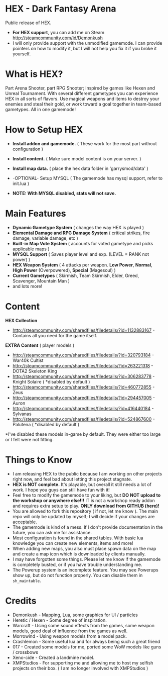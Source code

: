 # HEX - Dark Fantasy Arena
Public release of HEX.

* **For HEX support**, you can add me on Steam http://steamcommunity.com/id/Demonkush
* I will only provide support with the unmodified gamemode. I can provide pointers on how to modify it, but I will not help you fix it if you broke it yourself.


# What is HEX?
Part Arena Shooter, part RPG Shooter; inspired by games like Hexen and Unreal Tournament. With several different gametypes you can experience HEX in all sorts of flavors. Use magical weapons and items to destroy your enemies and steal their gold, or work toward a goal together in team-based gametypes. All in one gamemode!


# How to Setup HEX
* **Install addon and gamemode.** ( These work for the most part without configuration )
* **Install content.** ( Make sure model content is on your server. )
* **Install map data.** ( place the hex data folder in 'garrysmod/data' )

* -OPTIONAL- Setup MYSQL ( The gamemode has mysql support, refer to init.lua )
* **NOTE: With MYSQL disabled, stats will not save.**


# Main Features
* **Dynamic Gametype System** ( changes the way HEX is played )
* **Elemental Damage and RPG Damage System** ( critical strikes, fire damage, variable damage, etc )
* **Built-in Map Vote System** ( accounts for voted gametype and picks applicable maps )
* **MYSQL Support** ( Saves player level and exp. (LEVEL = RANK not power) )
* **HEX Weapon System** ( 4 attacks per weapon. **Low Power**, **Normal**, **High Power** (Overpowered), **Special** (Magesoul) )
* **Current Gametypes** ( Skirmish, Team Skirmish, Elder, Greed, Scavenger, Mountain Man )
* and lots more!

# Content
**HEX Collection**
* http://steamcommunity.com/sharedfiles/filedetails/?id=1132883167 - Contains all you need for the game itself.

**EXTRA Content** ( player models )
* http://steamcommunity.com/sharedfiles/filedetails/?id=320793184 - War40k Cultist
* http://steamcommunity.com/sharedfiles/filedetails/?id=263221318 - DOTA2 Skeleton King
* http://steamcommunity.com/sharedfiles/filedetails/?id=306283778 - Knight Solaire ( *disabled by default )
* http://steamcommunity.com/sharedfiles/filedetails/?id=460772855 - Zeus
* http://steamcommunity.com/sharedfiles/filedetails/?id=294457005 - Auron
* http://steamcommunity.com/sharedfiles/filedetails/?id=416440184 - Sylvanas
* http://steamcommunity.com/sharedfiles/filedetails/?id=524867600 - Palutena ( *disabled by default )

*I've disabled these models in-game by default. They were either too large or I felt were not fitting.


# Things to Know
* I am releasing HEX to the public because I am working on other projects right now, and feel bad about letting this project stagnate.
* **HEX is NOT complete.** It's playable, but overall it still needs a lot of work. I hope you guys can still have fun with it!
* Feel free to modify the gamemode to your liking, but **DO NOT upload to the workshop or anywhere else!!!** IT is not a workshop ready addon and requires extra setup to play. **ONLY download from GITHUB (here)!**
* You are allowed to fork this repository ( if not, let me know ). The main repo will only be updated by myself; I will decide if your changes are acceptable.
* The gamemode is kind of a mess. If I don't provide documentation in the future, you can ask me for assistance.
* Most configuration is found in the shared tables. With basic lua knowledge you can create new elements, items and more!
* When adding new maps, you also must place spawn data on the map and create a map icon which is downloaded by clients manually.
* I may have forgotten some things. Please let me know if the gamemode is completely busted, or if you have trouble understanding me.
* The Powerup system is an incomplete feature. You may see Powerups show up, but do not function properly. You can disable them in `sh_maintable`.

# Credits
* Demonkush - Mapping, Lua, some graphics for UI / particles
* Heretic / Hexen - Some degree of inspiration.
* Warcraft - Using some sound effects from the games, some weapon models, good deal of influence from the games as well.
* Morrowind - Using weapon models from a model pack.
* Crashlemon - Some useful lua and for always being such a great friend
* 017 - Created some models for me, ported some WoW models like guns / crossbows
* Xeno-cide - Created a landmine model.
* XMPStudios - For supporting me and allowing me to host my selfish projects on their box. ( I am no longer involved with XMPStudios )
